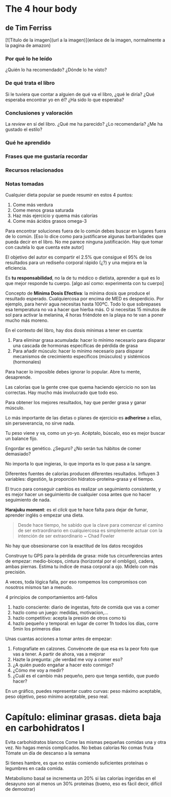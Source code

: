 # The 4 hour body
## de Tim Ferriss

[![Título de la imagen](url a la imagen)](enlace de la imagen, normalmente a la pagina de amazon)

### Por qué lo he leído

¿Quién lo ha recomendado? ¿Dónde lo he visto?

<!-- more -->

### De qué trata el libro

Si le tuviera que contar a alguien de qué va el libro, ¿qué le diría?
¿Qué esperaba encontrar yo en él? ¿Ha sido lo que esperaba?

### Conclusiones y valoración

La *review* en sí del libro. ¿Qué me ha parecido? ¿Lo recomendaría? ¿Me ha gustado el estilo?

### Qué he aprendido

### Frases que me gustaría recordar

### Recursos relacionados

[titulo sobre el enlace a las notas]: foo-bar-foo-bar

### Notas tomadas

Cualquier dieta popular se puede resumir en estos 4 puntos:

1. Come más verdura
2. Come menos grasa saturada
3. Haz más ejercicio y quema más calorías
4. Come más ácidos grasos omega-3

Para encontrar soluciones fuera de lo común debes buscar en lugares fuera de lo común. [Eso lo dice como para justificarse algunas barbaridades que pueda decir en el libro. No me parece ninguna justificación. Hay que tomar con cautela lo que cuenta este autor]

El objetivo del autor es compartir el 2.5% que consigue el 95% de los resultados para un rediseño corporal rápido (¿?) y una mejora en la eficiencia.

Es **tu responsabilidad**, no la de tu médico o dietista, aprender a qué es lo que mejor responde tu cuerpo. [algo así como: experimenta con tu cuerpo]

Concepto de **Mínima Dosis Efectiva**: la mínima dosis que produce el resultado esperado. Cualquiercosa por encima de MED es desperdicio. Por ejemplo, para hervir agua necesitas hasta 100ºC. Todo lo que sobrepases esa temperatura no va a hacer que hierba más. O si necesitas 15 minutos de sol para activar la melanina, 4 horas friéndote en la playa no te van a poner mucho más moreno.

En el contexto del libro, hay dos dosis mínimas a tener en cuenta:

1. Para eliminar grasa acumulada: hacer lo mínimo necesario para disparar una cascada de hormonas específicas de pérdida de grasa
2. Para añadir músculo: hacer lo mínimo necesario para disparar mecanismos de crecimiento específicos (músculos) y sistémicos (hormonales)

Para hacer lo imposible debes ignorar lo popular. Abre tu mente, desaprende.

Las calorías que la gente cree que quema haciendo ejercicio no son las correctas. Hay mucho más involucrado que todo eso.

Para obtener los mejores resultados, hay que perder grasa y ganar músculo.

Lo más importante de las dietas o planes de ejercicio es **adherirse** a ellas, sin perseverancia, no sirve nada.

Tu peso viene y va, como un yo-yo. Acéptalo, búscalo, eso es mejor buscar un balance fijo.

Engordar es genético. ¿Seguro? ¿No serán tus hábitos de comer demasiado?

No importa lo que ingieras, lo que importa es lo que pasa a la sangre.

Diferentes fuentes de calorías producen diferentes resultados. Influyen 3 variables: digestión, la proporción hidratos-proteína-grasa y el tiempo.

El truco para conseguir cambios es realizar un seguimiento consistente, y es mejor hacer un seguimiento de cualquier cosa antes que no hacer seguimiento de nada.

**Harajuku moment**: es el *click* que te hace falta para dejar de fumar, aprender inglés o empezar una dieta.

> Desde hace tiempo, he sabido que la clave para comenzar el camino de ser extraordinario en cualquiercosa es simplemente actuar con la intención de ser extraordinario ~ Chad Fowler

No hay que obsesionarse con la exactitud de los datos recogidos

Construye tu GPS para la pérdida de grasa: mide tus circunferencias antes de empezar: medio-biceps, cintura (horizontal por el ombligo), cadera, ambas piernas. Estima tu índice de masa corporal a ojo. Mídelo con más precisión.

A veces, toda lógica falla, por eso rompemos los compromisos con nosotros mismos tan a menudo.

4 principios de comportamientos anti-fallos

1. hazlo consciente: diario de ingestas, foto de comida que vas a comer
2. hazlo como un juego: medidas, motivacion,...
3. hazlo competitivo: acepta la presión de otros como tú
4. hazlo pequeño y temporal: en lugar de correr 1h todos los días, corre 5min los primeros días

Unas cuantas acciones a tomar antes de empezar:

1. Fotografíate en calzones. Convéncete de que esa es la peor foto que vas a tener. A partir de ahora, vas a mejorar
2. Hazte la pregunta: ¿de verdad me voy a comer eso?
3. ¿A quién puedo engañar a hacer esto conmigo?
4. ¿Cómo me voy a medir?
5. ¿Cuál es el cambio más pequeño, pero que tenga sentido, que puedo hacer? 

En un gráfico, puedes representar cuatro curvas: peso máximo aceptable, peso objetivo, peso mínimo aceptable, peso real.

# Capítulo: eliminar grasas. dieta baja en carbohidratos I

Evita carbohidratos blancos
Come las mismas pequeñas comidas una y otra vez. No hagas menús complicados.
No bebas calorías
No comas fruta
Tómate un día de descanso a la semana

Si tienes hambre, es que no estás comiendo suficientes proteínas o legumbres en cada comida.

Metabolismo basal se incrementa un 20% si las calorías ingeridas en el desayuno son al menos un 30% proteínas (bueno, eso es fácil decir, difícil de demostrar)




